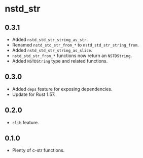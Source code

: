 # nstd_str
## 0.3.1
- Added `nstd_std_str_string_as_str`.
- Renamed `nstd_std_str_from_*` to `nstd_std_str_string_from`.
- Added `nstd_std_str_string_as_slice`.
- `nstd_std_str_from_*` functions now return an `NSTDString`.
- Added `NSTDString` type and related functions.
## 0.3.0
- Added `deps` feature for exposing dependencies.
- Update for Rust 1.57.
## 0.2.0
- `clib` feature.
## 0.1.0
- Plenty of c-str functions.
